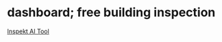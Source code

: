 # dashboard; free building inspection

[Inspekt AI Tool](https://freebuildinginspection.onrender.com/)


